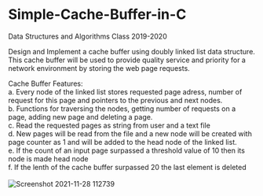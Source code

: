 # Simple-Cache-Buffer-in-C

Data Structures and Algorithms Class 2019-2020

Design and Implement a cache buffer using doubly linked list data structure. This cache buffer will be used to provide quality service and priority for a network environment by storing the web page requests.

Cache Buffer Features:<br/>
  a. Every node of the linked list stores requested page adress, number of request for this page and pointers to the previous and next nodes.<br/>
  b. Functions for traversing the nodes, getting number of requests on a page, adding new page and deleting a page.<br/>
  c. Read the requested pages as string from user and a text file<br/>
  d. New pages will be read from the file and a new node will be created with page counter as 1 and will be added to the head node of the linked list.<br/>
  e. If the count of an input page surpassed a threshold value of 10 then its node is made head node<br/>
  f. If the lenth of the cache buffer surpassed 20 the last element is deleted<br/>
  <br/>
![Screenshot 2021-11-28 112739](https://user-images.githubusercontent.com/49107892/143735243-bc09319d-6bb5-49de-a869-90efd83a36c5.png)
